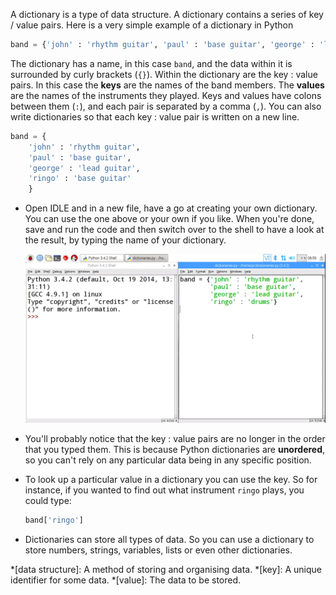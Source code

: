 A dictionary is a type of data structure. A dictionary contains a series of key / value pairs. Here is a very simple example of a dictionary in Python

```python
band = {'john' : 'rhythm guitar', 'paul' : 'base guitar', 'george' : 'lead guitar', 'ringo' : 'base guitar'}
```

The dictionary has a name, in this case `band`, and the data within it is surrounded by curly brackets (`{}`). Within the dictionary are the key : value pairs. In this case the **keys** are the names of the band members. The **values** are the names of the instruments they played. Keys and values have colons between them (`:`), and each pair is separated by a comma (`,`). You can also write dictionaries so that each key : value pair is written on a new line.

```python
band = {
    'john' : 'rhythm guitar',
    'paul' : 'base guitar',
	'george' : 'lead guitar',
    'ringo' : 'base guitar'
	}
```

- Open IDLE and in a new file, have a go at creating your own dictionary. You can use the one above or your own if you like. When you're done, save and run the code and then switch over to the shell to have a look at the result, by typing the name of your dictionary.

	![unordered dictionaries](images/unordered-dicts.gif)

- You'll probably notice that the key : value pairs are no longer in the order that you typed them. This is because Python dictionaries are **unordered**, so you can't rely on any particular data being in any specific position.

- To look up a particular value in a dictionary you can use the key. So for instance, if you wanted to find out what instrument `ringo` plays, you could type:

	```python
	band['ringo']
	```
- Dictionaries can store all types of data. So you can use a dictionary to store numbers, strings, variables, lists or even other dictionaries.

*[data structure]: A method of storing and organising data.
*[key]: A unique identifier for some data.
*[value]: The data to be stored.
